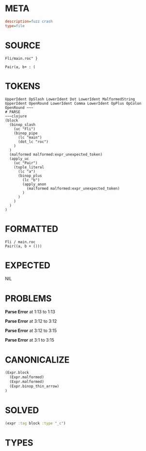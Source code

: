 # META
~~~ini
description=fuzz crash
type=file
~~~
# SOURCE
~~~roc
Fli/main.roc" }

Pair(a, b+ : (
~~~
# TOKENS
~~~text
UpperIdent OpSlash LowerIdent Dot LowerIdent MalformedString UpperIdent OpenRound LowerIdent Comma LowerIdent OpPlus OpColon OpenRound ~~~
# PARSE
~~~clojure
(block
  (binop_slash
    (uc "Fli")
    (binop_pipe
      (lc "main")
      (dot_lc "roc")
    )
  )
  (malformed malformed:expr_unexpected_token)
  (apply_uc
    (uc "Pair")
    (tuple_literal
      (lc "a")
      (binop_plus
        (lc "b")
        (apply_anon
          (malformed malformed:expr_unexpected_token)
        )
      )
    )
  )
)
~~~
# FORMATTED
~~~roc
Fli / main.roc
Pair((a, b + ()))
~~~
# EXPECTED
NIL
# PROBLEMS
**Parse Error**
at 1:13 to 1:13

**Parse Error**
at 3:12 to 3:12

**Parse Error**
at 3:12 to 3:15

**Parse Error**
at 3:1 to 3:15

# CANONICALIZE
~~~clojure
(Expr.block
  (Expr.malformed)
  (Expr.malformed)
  (Expr.binop_thin_arrow)
)
~~~
# SOLVED
~~~clojure
(expr :tag block :type "_c")
~~~
# TYPES
~~~roc
~~~
